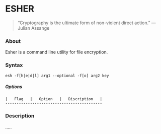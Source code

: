 # ESHER

> “Cryptography is the ultimate form of non-violent direct action.” 
> ― Julian Assange

### About
Esher is a command line utility for file encryption.

### Syntax
    esh -f[h|e|d|l] arg1 --optional -f[o] arg2 key
#####   Options
    |   Flag   |   Option   |   Discription   |
    -------------------------------------------
    

### Description
.....
 
